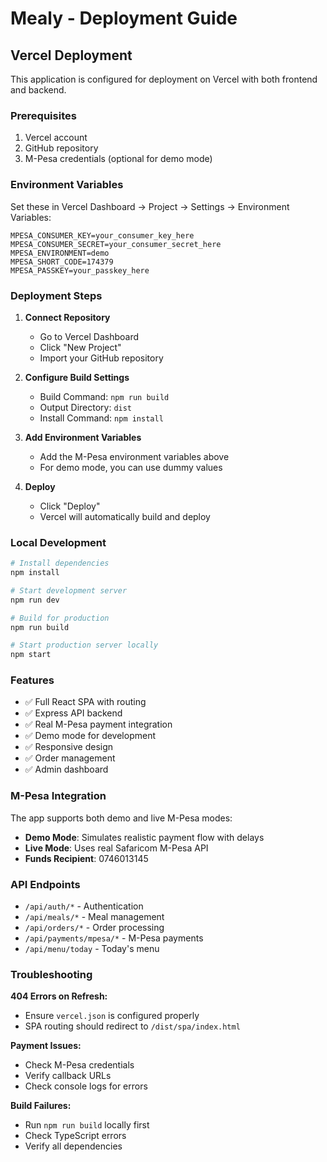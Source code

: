 # Mealy - Deployment Guide

## Vercel Deployment

This application is configured for deployment on Vercel with both frontend and backend.

### Prerequisites

1. Vercel account
2. GitHub repository
3. M-Pesa credentials (optional for demo mode)

### Environment Variables

Set these in Vercel Dashboard → Project → Settings → Environment Variables:

```
MPESA_CONSUMER_KEY=your_consumer_key_here
MPESA_CONSUMER_SECRET=your_consumer_secret_here
MPESA_ENVIRONMENT=demo
MPESA_SHORT_CODE=174379
MPESA_PASSKEY=your_passkey_here
```

### Deployment Steps

1. **Connect Repository**

   - Go to Vercel Dashboard
   - Click "New Project"
   - Import your GitHub repository

2. **Configure Build Settings**

   - Build Command: `npm run build`
   - Output Directory: `dist`
   - Install Command: `npm install`

3. **Add Environment Variables**

   - Add the M-Pesa environment variables above
   - For demo mode, you can use dummy values

4. **Deploy**
   - Click "Deploy"
   - Vercel will automatically build and deploy

### Local Development

```bash
# Install dependencies
npm install

# Start development server
npm run dev

# Build for production
npm run build

# Start production server locally
npm start
```

### Features

- ✅ Full React SPA with routing
- ✅ Express API backend
- ✅ Real M-Pesa payment integration
- ✅ Demo mode for development
- ✅ Responsive design
- ✅ Order management
- ✅ Admin dashboard

### M-Pesa Integration

The app supports both demo and live M-Pesa modes:

- **Demo Mode**: Simulates realistic payment flow with delays
- **Live Mode**: Uses real Safaricom M-Pesa API
- **Funds Recipient**: 0746013145

### API Endpoints

- `/api/auth/*` - Authentication
- `/api/meals/*` - Meal management
- `/api/orders/*` - Order processing
- `/api/payments/mpesa/*` - M-Pesa payments
- `/api/menu/today` - Today's menu

### Troubleshooting

**404 Errors on Refresh:**

- Ensure `vercel.json` is configured properly
- SPA routing should redirect to `/dist/spa/index.html`

**Payment Issues:**

- Check M-Pesa credentials
- Verify callback URLs
- Check console logs for errors

**Build Failures:**

- Run `npm run build` locally first
- Check TypeScript errors
- Verify all dependencies

